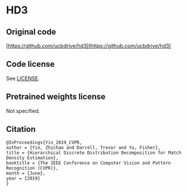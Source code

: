 # HD3

## Original code

[https://github.com/ucbdrive/hd3](https://github.com/ucbdrive/hd3)

## Code license

See [LICENSE](LICENSE).

## Pretrained weights license

Not specified.

## Citation

```
@InProceedings{Yin_2019_CVPR,
author = {Yin, Zhichao and Darrell, Trevor and Yu, Fisher},
title = {Hierarchical Discrete Distribution Decomposition for Match Density Estimation},
booktitle = {The IEEE Conference on Computer Vision and Pattern Recognition (CVPR)},
month = {June},
year = {2019}
}
```